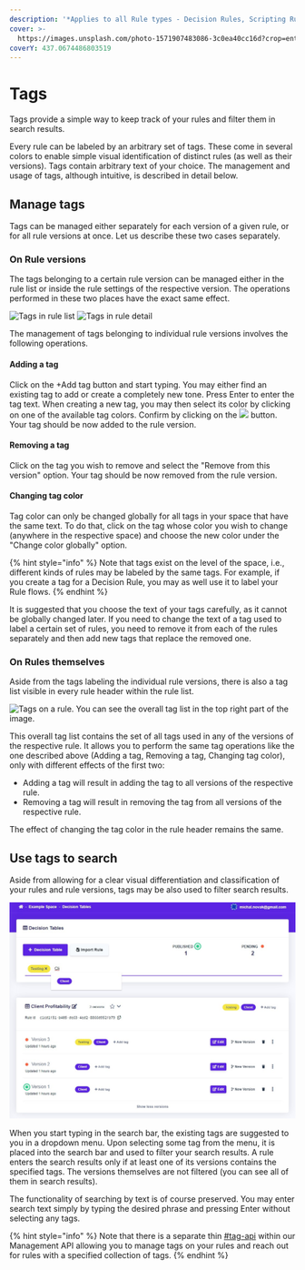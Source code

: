 ```yaml
---
description: '*Applies to all Rule types - Decision Rules, Scripting Rules and Rule Flows.'
cover: >-
  https://images.unsplash.com/photo-1571907483086-3c0ea40cc16d?crop=entropy&cs=srgb&fm=jpg&ixid=MnwxOTcwMjR8MHwxfHNlYXJjaHwxfHx0YWd8ZW58MHx8fHwxNjQzODE1NjIz&ixlib=rb-1.2.1&q=85
coverY: 437.0674486803519
---
```


# Tags

Tags provide a simple way to keep track of your rules and filter them in search results.

Every rule can be labeled by an arbitrary set of tags. These come in several colors to enable simple visual identification of distinct rules (as well as their versions). Tags contain arbitrary text of your choice. The management and usage of tags, although intuitive, is described in detail below.

## Manage tags

Tags can be managed either separately for each version of a given rule, or for all rule versions at once. Let us describe these two cases separately.

### On Rule versions

The tags belonging to a certain rule version can be managed either in the rule list or inside the rule settings of the respective version. The operations performed in these two places have the exact same effect.

![Tags in rule list](<../.gitbook/assets/tag\_example\_1 (1).jpg>) ![Tags in rule detail](../.gitbook/assets/tag\_example\_13.jpg)

The management of tags belonging to individual rule versions involves the following operations.

#### Adding a tag

Click on the +Add tag button and start typing. You may either find an existing tag to add or create a completely new tone. Press Enter to enter the tag text. When creating a new tag, you may then select its color by clicking on one of the available tag colors. Confirm by clicking on the ![](../.gitbook/assets/tag\_add\_button.jpg) button. Your tag should be now added to the rule version.

#### Removing a tag

Click on the tag you wish to remove and select the "Remove from this version" option. Your tag should be now removed from the rule version.

#### Changing tag color

Tag color can only be changed globally for all tags in your space that have the same text. To do that, click on the tag whose color you wish to change (anywhere in the respective space) and choose the new color under the "Change color globally" option.

{% hint style="info" %}
Note that tags exist on the level of the space, i.e., different kinds of rules may be labeled by the same tags. For example, if you create a tag for a Decision Rule, you may as well use it to label your Rule flows.
{% endhint %}

It is suggested that you choose the text of your tags carefully, as it cannot be globally changed later. If you need to change the text of a tag used to label a certain set of rules, you need to remove it from each of the rules separately and then add new tags that replace the removed one.

### On Rules themselves

Aside from the tags labeling the individual rule versions, there is also a tag list visible in every rule header within the rule list.

![Tags on a rule. You can see the overall tag list in the top right part of the image.](<../.gitbook/assets/tag\_example\_2 - Copy (1).jpg>)

This overall tag list contains the set of all tags used in any of the versions of the respective rule. It allows you to perform the same tag operations like the one described above (Adding a tag, Removing a tag, Changing tag color), only with different effects of the first two:

* Adding a tag will result in adding the tag to all versions of the respective rule.
* Removing a tag will result in removing the tag from all versions of the respective rule.

The effect of changing the tag color in the rule header remains the same.

## Use tags to search

Aside from allowing for a clear visual differentiation and classification of your rules and rule versions, tags may be also used to filter search results.

![Search with the use of tags](../.gitbook/assets/search1.jpg)

When you start typing in the search bar, the existing tags are suggested to you in a dropdown menu. Upon selecting some tag from the menu, it is placed into the search bar and used to filter your search results. A rule enters the search results only if at least one of its versions contains the specified tags. The versions themselves are not filtered (you can see all of them in search results).

The functionality of searching by text is of course preserved. You may enter search text simply by typing the desired phrase and pressing Enter without selecting any tags.

{% hint style="info" %}
Note that there is a separate thin [#tag-api](../api/management-api.md#tag-api "mention") within our Management API allowing you to manage tags on your rules and reach out for rules with a specified collection of tags.
{% endhint %}
